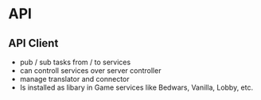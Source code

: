 # API

## API Client
+ pub / sub tasks from / to services
+ can controll services over server controller
+ manage translator and connector
+ Is installed as libary in Game services like Bedwars, Vanilla, Lobby, etc.